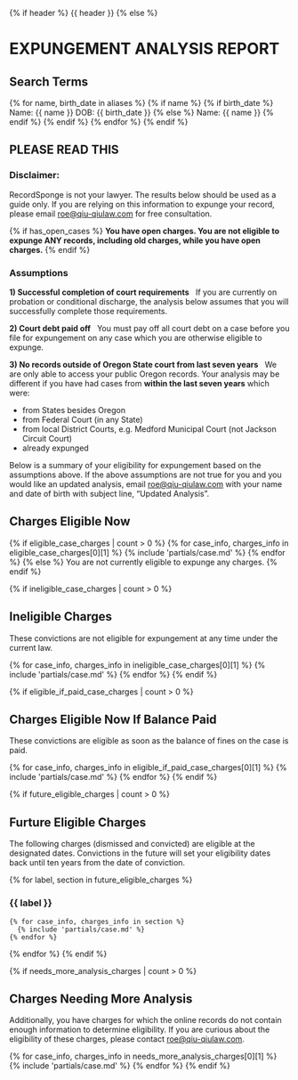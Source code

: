 {% if header %}
{{ header }}
{% else %}
# EXPUNGEMENT ANALYSIS REPORT
## Search Terms
  {% for name, birth_date in aliases %}
    {% if name %}
      {% if birth_date %}
Name: {{ name }} DOB: {{ birth_date }}
      {% else %}
Name: {{ name }}
      {% endif %}
    {% endif %}
  {% endfor %}
{% endif %}

## PLEASE READ THIS

### Disclaimer:
RecordSponge is not your lawyer. The results below should be used as a guide only. If you are relying on this information to expunge your record, please email roe@qiu-qiulaw.com for free consultation.

{% if has_open_cases %}
<b>You have open charges. You are not eligible to expunge ANY records, including old charges, while you have open charges.</b>
{% endif %}

### Assumptions
<b>1) Successful completion of court requirements</b> &nbsp; If you are currently on probation or conditional discharge, the analysis below assumes that you will successfully complete those requirements.

<b>2) Court debt paid off</b> &nbsp; You must pay off all court debt on a case before you file for expungement on any case which you are otherwise eligible to expunge.

<b>3) No records outside of Oregon State court from last seven years</b> &nbsp; We are only able to access your public Oregon records. Your analysis may be different if you have had cases from <b>within the last seven years</b> which were:

  * from States besides Oregon
  * from Federal Court (in any State)
  * from local District Courts, e.g. Medford Municipal Court (not Jackson Circuit Court)
  * already expunged

Below is a summary of your eligibility for expungement based on the assumptions above.
If the above assumptions are not true for you and you would like an updated analysis, email roe@qiu-qiulaw.com with your name and date of birth with subject line, “Updated Analysis”.

## Charges Eligible Now
{% if eligible_case_charges | count > 0 %}
  {% for case_info, charges_info in eligible_case_charges[0][1] %}
    {% include 'partials/case.md' %}
  {% endfor %}
{% else %}
You are not currently eligible to expunge any charges.
{% endif %}

{% if ineligible_case_charges | count > 0 %}
## Ineligible Charges
These convictions are not eligible for expungement at any time under the current law.

  {% for case_info, charges_info in ineligible_case_charges[0][1] %}
    {% include 'partials/case.md' %}
  {% endfor %}
{% endif %}

{% if eligible_if_paid_case_charges | count > 0 %}
## Charges Eligible Now If Balance Paid
These convictions are eligible as soon as the balance of fines on the case is paid.

  {% for case_info, charges_info in eligible_if_paid_case_charges[0][1] %}
    {% include 'partials/case.md' %}
  {% endfor %}
{% endif %}

{% if future_eligible_charges | count > 0 %}
## Furture Eligible Charges
The following charges (dismissed and convicted) are eligible at the designated dates. Convictions in the future will set your eligibility dates back until ten years from the date of conviction.

  {% for label, section in future_eligible_charges %}
### {{ label }}
    {% for case_info, charges_info in section %}
      {% include 'partials/case.md' %}
    {% endfor %}

  {% endfor %}
{% endif %}

{% if needs_more_analysis_charges | count > 0 %}
## Charges Needing More Analysis
Additionally, you have charges for which the online records do not contain enough information to determine eligibility. If you are curious about the eligibility of these charges, please contact roe@qiu-qiulaw.com.

  {% for case_info, charges_info in needs_more_analysis_charges[0][1] %}
    {% include 'partials/case.md' %}
  {% endfor %}
{% endif %}

